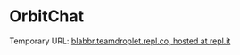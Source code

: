 # OrbitChat

Temporary URL: [blabbr.teamdroplet.repl.co, hosted at ](https://Blabbr.teamdroplet.repl.co) [repl.it](https://repl.it)
